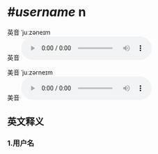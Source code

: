 # ***\#username*** n
英音 ˈjuːzəneɪm  
英音
<audio src="./media/username1_AAC.aac" controls="controls"></audio>

美音 ˈjuːzərneɪm  
美音
<audio src="./media/username2_AAC.aac" controls="controls"></audio>



  

英文释义
---
### 1.**用户名**  


